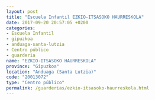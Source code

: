 ```yaml
---
layout: post
title: "Escuela Infantil EZKIO-ITSASOKO HAURRESKOLA"
date: 2017-09-20 20:57:05 +0200
categories:
- Escuela Infantil
- gipuzkoa
- anduaga-santa-lutzia
- Centro público
- guarderia
name: "EZKIO-ITSASOKO HAURRESKOLA"
province: "Gipuzkoa"
location: "Anduaga (Santa Lutzia)"
code: "20013072"
type: "Centro público"
permalink: /guarderias/ezkio-itsasoko-haurreskola.html
---
```

